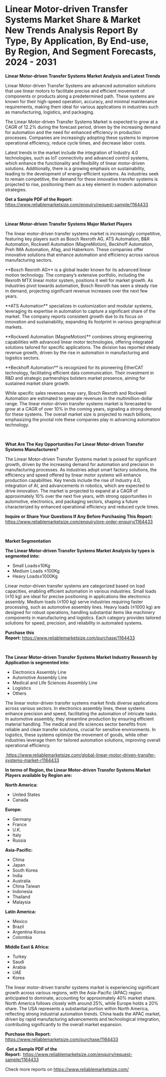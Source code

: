 <p><h1>Linear Motor-driven Transfer Systems Market Share & Market New Trends Analysis Report By Type, By Application, By End-use, By Region, And Segment Forecasts, 2024 - 2031</h1></p><p><strong>Linear Motor-driven Transfer Systems Market Analysis and Latest Trends</strong></p>
<p><p>Linear Motor-driven Transfer Systems are advanced automation solutions that use linear motors to facilitate precise and efficient movement of components or products along a predetermined path. These systems are known for their high-speed operation, accuracy, and minimal maintenance requirements, making them ideal for various applications in industries such as manufacturing, logistics, and packaging.</p><p>The Linear Motor-driven Transfer Systems Market is expected to grow at a CAGR of 12.2% during the forecast period, driven by the increasing demand for automation and the need for enhanced efficiency in production processes. Companies are increasingly adopting these systems to improve operational efficiency, reduce cycle times, and decrease labor costs. </p><p>Latest trends in the market include the integration of Industry 4.0 technologies, such as IoT connectivity and advanced control systems, which enhance the functionality and flexibility of linear motor-driven solutions. Additionally, there is a growing emphasis on sustainability, leading to the development of energy-efficient systems. As industries seek to remain competitive, the demand for these innovative transfer systems is projected to rise, positioning them as a key element in modern automation strategies.</p></p>
<p><strong>Get a Sample PDF of the Report:&nbsp;</strong> <a href="https://www.reliablemarketsize.com/enquiry/request-sample/1164433?utm_campaign=2015&utm_medium=2&utm_source=Github&utm_content=ia&utm_term=27122024&utm_id=linear-motor-driven-transfer-systems">https://www.reliablemarketsize.com/enquiry/request-sample/1164433</a></p>
<p>&nbsp;</p>
<p><strong>Linear Motor-driven Transfer Systems Major Market Players</strong></p>
<p><p>The linear motor-driven transfer systems market is increasingly competitive, featuring key players such as Bosch Rexroth AG, ATS Automation, B&R Automation, Rockwell Automation (MagneMotion), Beckhoff Automation, Preh IMA Automation, Afag, and Haberkorn. These companies offer innovative solutions that enhance automation and efficiency across various manufacturing sectors.</p><p>**Bosch Rexroth AG** is a global leader known for its advanced linear motion technology. The company’s extensive portfolio, including the Rexroth MTX linear motor system, positions it well for market growth. As industries pivot towards automation, Bosch Rexroth has seen a steady rise in demand, projecting significant revenue increases over the next few years.</p><p>**ATS Automation** specializes in customization and modular systems, leveraging its expertise in automation to capture a significant share of the market. The company reports consistent growth due to its focus on innovation and sustainability, expanding its footprint in various geographical markets.</p><p>**Rockwell Automation (MagneMotion)** combines strong engineering capabilities with advanced linear motor technologies, offering integrated solutions tailored for specific applications. The division has reported steady revenue growth, driven by the rise in automation in manufacturing and logistics sectors.</p><p>**Beckhoff Automation** is recognized for its pioneering EtherCAT technology, facilitating efficient data communication. Their investment in R&D and strategic partnerships bolsters market presence, aiming for sustained market share growth.</p><p>While specific sales revenues may vary, Bosch Rexroth and Rockwell Automation are estimated to generate revenues in the multimillion-dollar range. The linear motor-driven transfer systems market is forecasted to grow at a CAGR of over 10% in the coming years, signaling a strong demand for these systems. The overall market size is projected to reach billions, emphasizing the pivotal role these companies play in advancing automation technology.</p></p>
<p>&nbsp;</p>
<p><strong>What Are The Key Opportunities For Linear Motor-driven Transfer Systems Manufacturers?</strong></p>
<p><p>The Linear Motor-driven Transfer Systems market is poised for significant growth, driven by the increasing demand for automation and precision in manufacturing processes. As industries adopt smart factory solutions, the efficiency and speed offered by linear motor systems will enhance production capabilities. Key trends include the rise of Industry 4.0, integration of AI, and advancements in robotics, which are expected to drive innovation. The market is projected to expand at a CAGR of approximately 10% over the next five years, with strong opportunities in automotive, electronics, and packaging sectors, shaping a future characterized by enhanced operational efficiency and reduced cycle times.</p></p>
<p><strong>Inquire or Share Your Questions If Any Before Purchasing This Report:</strong> <a href="https://www.reliablemarketsize.com/enquiry/pre-order-enquiry/1164433?utm_campaign=2015&utm_medium=2&utm_source=Github&utm_content=ia&utm_term=27122024&utm_id=linear-motor-driven-transfer-systems">https://www.reliablemarketsize.com/enquiry/pre-order-enquiry/1164433</a></p>
<p>&nbsp;</p>
<p><strong>Market Segmentation</strong></p>
<p><strong>The Linear Motor-driven Transfer Systems Market Analysis by types is segmented into:</strong></p>
<p><ul><li>Small Loads≤10Kg</li><li>Medium Loads ≤100Kg</li><li>Heavy Loads≤1000Kg</li></ul></p>
<p><p>Linear motor-driven transfer systems are categorized based on load capacities, enabling efficient automation in various industries. Small loads (≤10 kg) are ideal for precise positioning in applications like electronics assembly. Medium loads (≤100 kg) serve industries requiring faster processing, such as automotive assembly lines. Heavy loads (≤1000 kg) are designed for robust operations, handling substantial items like machinery components in manufacturing and logistics. Each category provides tailored solutions for speed, precision, and reliability in automated systems.</p></p>
<p><strong>Purchase this Report:&nbsp;</strong><a href="https://www.reliablemarketsize.com/purchase/1164433?utm_campaign=2015&utm_medium=2&utm_source=Github&utm_content=ia&utm_term=27122024&utm_id=linear-motor-driven-transfer-systems">https://www.reliablemarketsize.com/purchase/1164433</a></p>
<p>&nbsp;</p>
<p><strong>The Linear Motor-driven Transfer Systems Market Industry Research by Application is segmented into:</strong></p>
<p><ul><li>Electronics Assembly Line</li><li>Automotive Assembly Line</li><li>Medical and Life Sciences Assembly Line</li><li>Logistics</li><li>Others</li></ul></p>
<p><p>The linear motor-driven transfer systems market finds diverse applications across various sectors. In electronics assembly lines, these systems enhance precision and speed, facilitating the automation of intricate tasks. In automotive assembly, they streamline production by ensuring efficient material handling. The medical and life sciences sector benefits from reliable and clean transfer solutions, crucial for sensitive environments. In logistics, these systems optimize the movement of goods, while other industries leverage them for tailored automation solutions, improving overall operational efficiency.</p></p>
<p><a href="https://www.reliablemarketsize.com/global-linear-motor-driven-transfer-systems-market-r1164433?utm_campaign=2015&utm_medium=2&utm_source=Github&utm_content=ia&utm_term=27122024&utm_id=linear-motor-driven-transfer-systems">&nbsp;https://www.reliablemarketsize.com/global-linear-motor-driven-transfer-systems-market-r1164433</a></p>
<p><strong>In terms of Region, the Linear Motor-driven Transfer Systems Market Players available by Region are:</strong></p>
<p>
    <p> <strong> North America: </strong>
        <ul>
            <li>United States</li>
            <li>Canada</li>
        </ul>
        </p> 
    <p> <strong> Europe: </strong>
        <ul>
            <li>Germany</li>
            <li>France</li>
            <li>U.K.</li>
            <li>Italy</li>
            <li>Russia</li>
        </ul>
        </p> 
    <p> <strong> Asia-Pacific: </strong>
        <ul>
            <li>China</li>
            <li>Japan</li>
            <li>South Korea</li>
            <li>India</li>
            <li>Australia</li>
            <li>China Taiwan</li>
            <li>Indonesia</li>
            <li>Thailand</li>
            <li>Malaysia</li>
        </ul>
        </p> 
    <p> <strong> Latin America: </strong>
        <ul>
            <li>Mexico</li>
            <li>Brazil</li>
            <li>Argentina Korea</li>
            <li>Colombia</li>
        </ul>
        </p> 
    <p> <strong> Middle East & Africa: </strong>
        <ul>
            <li>Turkey</li>
            <li>Saudi</li>
            <li>Arabia</li>
            <li>UAE</li>
            <li>Korea</li>
        </ul>
    </p>
    </p>
<p><p>The linear motor-driven transfer systems market is experiencing significant growth across various regions, with the Asia-Pacific (APAC) region anticipated to dominate, accounting for approximately 40% market share. North America follows closely with around 25%, while Europe holds a 20% share. The USA represents a substantial portion within North America, reflecting strong industrial automation trends. China leads the APAC market, driven by rapid manufacturing advancements and technological integration, contributing significantly to the overall market expansion.</p></p>
<p><strong>Purchase this Report: </strong><a href="https://www.reliablemarketsize.com/purchase/1164433?utm_campaign=2015&utm_medium=2&utm_source=Github&utm_content=ia&utm_term=27122024&utm_id=linear-motor-driven-transfer-systems">https://www.reliablemarketsize.com/purchase/1164433</a></p>
<p>&nbsp;<strong>Get a Sample PDF of the Report:&nbsp;&nbsp;</strong><a href="https://www.reliablemarketsize.com/enquiry/request-sample/1164433?utm_campaign=2015&utm_medium=2&utm_source=Github&utm_content=ia&utm_term=27122024&utm_id=linear-motor-driven-transfer-systems">https://www.reliablemarketsize.com/enquiry/request-sample/1164433</a></p>
<p><strong></strong></p>
<p>Check more reports on <a href="https://www.reliablemarketsize.com/?utm_campaign=2015&utm_medium=2&utm_source=Github&utm_content=ia&utm_term=27122024&utm_id=linear-motor-driven-transfer-systems">https://www.reliablemarketsize.com/</a></p>